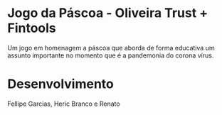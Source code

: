 # Jogo da Páscoa - Oliveira Trust + Fintools
Um jogo em homenagem a páscoa que aborda de forma educativa um assunto importante no momento que é a pandemonia do corona vírus.

# Desenvolvimento
Fellipe Garcias, Heric Branco e Renato
